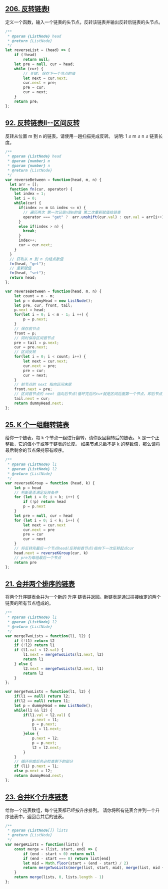 ## [206. 反转链表I](https://leetcode-cn.com/problems/reverse-linked-list/)
定义一个函数，输入一个链表的头节点，反转该链表并输出反转后链表的头节点。

```js
/**
 * @param {ListNode} head
 * @return {ListNode}
 */
let reverseList = (head) => {
    if (!head)
        return null;
    let pre = null, cur = head;
    while (cur) {
        // 关键: 保存下一个节点的值
        let next = cur.next;
        cur.next = pre;
        pre = cur;
        cur = next;
    }
    return pre;
};
```

## [92. 反转链表II--区间反转](https://leetcode-cn.com/problems/reverse-linked-list-ii/)
反转从位置 m 到 n 的链表。请使用一趟扫描完成反转。
说明:
1 ≤ m ≤ n ≤ 链表长度。

```js
/**
 * @param {ListNode} head
 * @param {number} m
 * @param {number} n
 * @return {ListNode}
 */
var reverseBetween = function(head, m, n) {
  let arr = [];
  function fn(cur, operator) {
    let index = 1;
    let i = 0;
    while(cur) {
      if(index >= m && index <= n) {
        // 遍历两次 第一次记录n到m的值 第二次重新赋值给链表
        operator === "get" ?  arr.unshift(cur.val) : cur.val = arr[i++];
      }
      else if(index > n) {
        break;
      }
      index++;
      cur = cur.next;
    }
  }
  // 获取从 m 到 n 的结点数值
  fn(head, "get");
  // 重新赋值
  fn(head, "set");
  return head;
};

var reverseBetween = function(head, m, n) {
    let count = n - m;
    let p = dummyHead = new ListNode();
    let pre, cur, front, tail;
    p.next = head;
    for(let i = 0; i < m - 1; i ++) {
        p = p.next;
    }
    // 保存前节点
    front = p;
    // 同时保存区间首节点
    pre = tail = p.next;
    cur = pre.next;
    // 区间反转
    for(let i = 0; i < count; i++) {
        let next = cur.next;
        cur.next = pre;
        pre = cur;
        cur = next;
    }
    // 前节点的 next 指向区间末尾
    front.next = pre;
    // 区间首节点的 next 指向后节点(循环完后的cur就是区间后面第一个节点，即后节点)
    tail.next = cur;
    return dummyHead.next;
};
```

## [25. K 个一组翻转链表](https://leetcode-cn.com/problems/reverse-nodes-in-k-group/)
给你一个链表，每 k 个节点一组进行翻转，请你返回翻转后的链表。
k 是一个正整数，它的值小于或等于链表的长度。
如果节点总数不是 k 的整数倍，那么请将最后剩余的节点保持原有顺序。

```js
/**
 * @param {ListNode} l1
 * @param {ListNode} l2
 * @return {ListNode}
 */
var reverseKGroup = function (head, k) {
    let p = head
    // 判断是否满足反转条件
    for (let i = 0; i < k; i++) {
        if (!p) return head
        p = p.next
    }
    let pre = null, cur = head
    for (let i = 0; i < k; i++) {
        let next = cur.next
        cur.next = pre
        pre = cur
        cur = next
    }
  	// 将反转完最后一个节点head(反转前首节点)指向下一次反转起点cur
    head.next = reverseKGroup(cur, k)
  	// pre为每组最后一个节点
    return pre
};
```

## [21. 合并两个排序的链表](https://leetcode-cn.com/problems/merge-two-sorted-lists/)
将两个升序链表合并为一个新的 升序 链表并返回。新链表是通过拼接给定的两个链表的所有节点组成的。 

```js
/**
 * @param {ListNode} l1
 * @param {ListNode} l2
 * @return {ListNode}
 */
var mergeTwoLists = function(l1, l2) {
    if (!l1) return l2
    if (!l2) return l1
    if (l1.val < l2.val) {
        l1.next = mergeTwoLists(l1.next, l2)
        return l1
    } else {
        l2.next = mergeTwoLists(l2.next, l1)
        return l2
    }
};

var mergeTwoLists = function(l1, l2) {
    if(l1 == null) return l2;
    if(l2 == null) return l1;
    let p = dummyHead = new ListNode();
    while(l1 && l2) {
        if(l1.val < l2.val) {
            p.next = l1;
            p = p.next;
            l1 = l1.next;
        }else {
            p.next = l2;
            p = p.next;
            l2 = l2.next;
        }
    }
    // 循环完成后务必检查剩下的部分
    if (l1) p.next = l1;
    else p.next = l2;
    return dummyHead.next;
};
```

## [23. 合并K个升序链表](https://leetcode-cn.com/problems/merge-k-sorted-lists/)
给你一个链表数组，每个链表都已经按升序排列。
请你将所有链表合并到一个升序链表中，返回合并后的链表。

```js
/**
 * @param {ListNode[]} lists
 * @return {ListNode}
 */
var mergeKLists = function(lists) {
    const merge = (list, start, end) => {
        if (end - start < 0) return null
        if (end - start === 0) return list[end]
        let mid = Math.floor(start + (end - start) / 2)
        return mergeTwoLists(merge(list, start, mid), merge(list, mid + 1, end))
    }
    return merge(lists, 0, lists.length - 1)
};
```